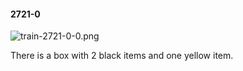 #### 2721-0
![train-2721-0-0.png](https://github.com/lil-lab/nlvr/raw/master/nlvr/train/images/1/train-2721-0-0.png "train-2721-0-0.png")

There is a box with 2 black items and one yellow item.
